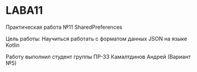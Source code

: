 # LABA11

Практическая работа №11 SharedPreferences

Цель работы: Научиться работать с форматом данных JSON на языке Kotlin

Работу выполнил студент группы ПР-33 Камалтдинов Андрей (Вариант №5)
